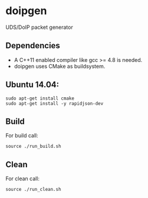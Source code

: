 # doipgen
UDS/DoIP packet generator

## Dependencies
+ A C++11 enabled compiler like gcc >= 4.8 is needed.
+ doipgen uses CMake as buildsystem.

## Ubuntu 14.04:
```
sudo apt-get install cmake
sudo apt-get install -y rapidjson-dev
```

## Build
For build call:
```
source ./run_build.sh
```

## Clean
For clean call:
```
source ./run_clean.sh
```
